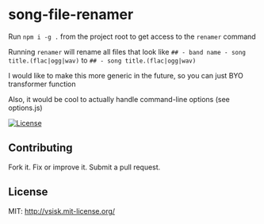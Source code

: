 # song-file-renamer

Run `npm i -g .` from the project root to get access to the `renamer` command

Running `renamer` will rename all files that look like `## - band name - song title.(flac|ogg|wav)` to `## - song title.(flac|ogg|wav)`

I would like to make this more generic in the future, so you can just BYO transformer function

Also, it would be cool to actually handle command-line options (see options.js) 


[![License][badge-license]][license]

## Contributing
Fork it. Fix or improve it. Submit a pull request.

## License
MIT: http://vsisk.mit-license.org/

[badge-license]: https://img.shields.io/:license-mit-blue.svg?style=flat-square
[license]: http://vsisk.mit-license.org
